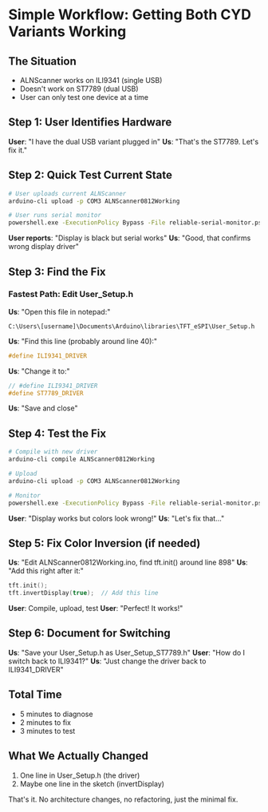 # Simple Workflow: Getting Both CYD Variants Working

## The Situation
- ALNScanner works on ILI9341 (single USB)
- Doesn't work on ST7789 (dual USB)
- User can only test one device at a time

## Step 1: User Identifies Hardware
**User**: "I have the dual USB variant plugged in"
**Us**: "That's the ST7789. Let's fix it."

## Step 2: Quick Test Current State
```bash
# User uploads current ALNScanner
arduino-cli upload -p COM3 ALNScanner0812Working

# User runs serial monitor
powershell.exe -ExecutionPolicy Bypass -File reliable-serial-monitor.ps1
```

**User reports**: "Display is black but serial works"
**Us**: "Good, that confirms wrong display driver"

## Step 3: Find the Fix

### Fastest Path: Edit User_Setup.h
**Us**: "Open this file in notepad:"
```
C:\Users\[username]\Documents\Arduino\libraries\TFT_eSPI\User_Setup.h
```

**Us**: "Find this line (probably around line 40):"
```cpp
#define ILI9341_DRIVER
```

**Us**: "Change it to:"
```cpp
// #define ILI9341_DRIVER
#define ST7789_DRIVER
```

**Us**: "Save and close"

## Step 4: Test the Fix
```bash
# Compile with new driver
arduino-cli compile ALNScanner0812Working

# Upload
arduino-cli upload -p COM3 ALNScanner0812Working

# Monitor
powershell.exe -ExecutionPolicy Bypass -File reliable-serial-monitor.ps1
```

**User**: "Display works but colors look wrong!"
**Us**: "Let's fix that..."

## Step 5: Fix Color Inversion (if needed)

**Us**: "Edit ALNScanner0812Working.ino, find tft.init() around line 898"
**Us**: "Add this right after it:"
```cpp
tft.init();
tft.invertDisplay(true);  // Add this line
```

**User**: Compile, upload, test
**User**: "Perfect! It works!"

## Step 6: Document for Switching

**Us**: "Save your User_Setup.h as User_Setup_ST7789.h"
**User**: "How do I switch back to ILI9341?"
**Us**: "Just change the driver back to ILI9341_DRIVER"

## Total Time
- 5 minutes to diagnose
- 2 minutes to fix
- 3 minutes to test

## What We Actually Changed
1. One line in User_Setup.h (the driver)
2. Maybe one line in the sketch (invertDisplay)

That's it. No architecture changes, no refactoring, just the minimal fix.